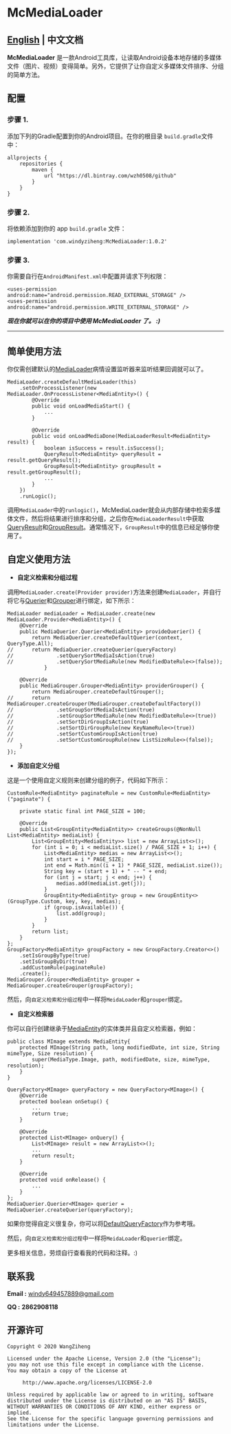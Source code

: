 # McMediaLoader

## [English][Doc_English.link] | 中文文档

**McMediaLoader** 是一款Android工具库，让读取Android设备本地存储的多媒体文件（图片、视频）变得简单。另外，它提供了让你自定义多媒体文件排序、分组的简单方法。

## 配置

### 步骤 1.

添加下列的Gradle配置到你的Android项目。在你的根目录 `build.gradle`文件中：

```
allprojects {
    repositories {
        maven {
            url "https://dl.bintray.com/wzh0508/github"
        }
    }
}
```

### 步骤 2.

将依赖添加到你的 app `build.gradle` 文件：

```
implementation 'com.windyziheng:McMediaLoader:1.0.2'
```

### 步骤 3.

你需要自行在`AndroidManifest.xml`中配置并请求下列权限：

```
<uses-permission android:name="android.permission.READ_EXTERNAL_STORAGE" />
<uses-permission android:name="android.permission.WRITE_EXTERNAL_STORAGE" />
```

***现在你就可以在你的项目中使用 McMediaLoader 了。 :)***

------------

## 简单使用方法

你仅需创建默认的[MediaLoader][MediaLoader.java]病情设置监听器来监听结果回调就可以了。

```
MediaLoader.createDefaultMediaLoader(this)
	.setOnProcessListener(new MediaLoader.OnProcessListener<MediaEntity>() {
		@Override
		public void onLoadMediaStart() {
			...
		}

		@Override
		public void onLoadMediaDone(MediaLoaderResult<MediaEntity> result) {
			boolean isSuccess = result.isSuccess();
			QueryResult<MediaEntity> queryResult = result.getQueryResult();
			GroupResult<MediaEntity> groupResult = result.getGroupResult();
			...
		}
	})
	.runLogic();
```

调用`MediaLoader`中的`runlogic()`，McMediaLoader就会从内部存储中检索多媒体文件，然后将结果进行排序和分组，之后你在`MediaLoaderResult`中获取[QueryResult][QueryResult.java]和[GroupResult][GroupResult.java]。通常情况下，`GroupResult`中的信息已经足够你使用了。

## 自定义使用方法

- **自定义检索和分组过程**

调用`MediaLoader.create(Provider provider)`方法来创建`MediaLoader`，并自行将它与[Querier][MediaQuerier.java]和[Grouper][MediaGrouper.java]进行绑定，如下所示：

```
MediaLoader mediaLoader = MediaLoader.create(new MediaLoader.Provider<MediaEntity>() {
	@Override
	public MediaQuerier.Querier<MediaEntity> provideQuerier() {
		return MediaQuerier.createDefaultQuerier(context, QueryType.All);
//		return MediaQuerier.createQuerier(queryFactory)
//				.setQuerySortMediaIsAction(true)
//				.setQuerySortMediaRule(new ModifiedDateRule<>(false));
			}

	@Override
	public MediaGrouper.Grouper<MediaEntity> providerGrouper() {
		return MediaGrouper.createDefaultGrouper();
//		return MediaGrouper.createGrouper(MediaGrouper.createDefaultFactory())
//				.setGroupSortMediaIsAction(true)
//				.setGroupSortMediaRule(new ModifiedDateRule<>(true))
//				.setSortDirGroupIsAction(true)
//				.setSortDirGroupRule(new KeyNameRule<>(true))
//				.setSortCustomGroupIsAction(true)
//				.setSortCustomGroupRule(new ListSizeRule<>(false));
	}
});
```

- **添加自定义分组**

这是一个使用自定义规则来创建分组的例子，代码如下所示：

```
CustomRule<MediaEntity> paginateRule = new CustomRule<MediaEntity>("paginate") {

	private static final int PAGE_SIZE = 100;

	@Override
	public List<GroupEntity<MediaEntity>> createGroups(@NonNull List<MediaEntity> mediaList) {
		List<GroupEntity<MediaEntity>> list = new ArrayList<>();
		for (int i = 0; i < mediaList.size() / PAGE_SIZE + 1; i++) {
			List<MediaEntity> medias = new ArrayList<>();
			int start = i * PAGE_SIZE;
			int end = Math.min((i + 1) * PAGE_SIZE, mediaList.size());
			String key = (start + 1) + " -- " + end;
			for (int j = start; j < end; j++) {
				medias.add(mediaList.get(j));
			}
			GroupEntity<MediaEntity> group = new GroupEntity<>(GroupType.Custom, key, key, medias);
			if (group.isAvailable()) {
				list.add(group);
			}
		}
		return list;
	}
};
GroupFactory<MediaEntity> groupFactory = new GroupFactory.Creator<>()
	.setIsGroupByType(true)
	.setIsGroupByDir(true)
	.addCustomRule(paginateRule)
	.create();
MediaGrouper.Grouper<MediaEntity> grouper =  MediaGrouper.createGrouper(groupFactory);
```

然后，向`自定义检索和分组过程`中一样将`MeidaLoader`和`grouper`绑定。

- **自定义检索器**

你可以自行创建继承于[MediaEntity][MediaEntity.java]的实体类并且自定义检索器，例如：

```
public class MImage extends MediaEntity{
	protected MImage(String path, long modifiedDate, int size, String mimeType, Size resolution) {
		super(MediaType.Image, path, modifiedDate, size, mimeType, resolution);
	}
}

QueryFactory<MImage> queryFactory = new QueryFactory<MImage>() {
	@Override
	protected boolean onSetup() {
		...
		return true;
	}

	@Override
	protected List<MImage> onQuery() {
		List<MImage> result = new ArrayList<>();
		...
		return result;
	}

	@Override
	protected void onRelease() {
		...
	}
};
MediaQuerier.Querier<MImage> querier = MediaQuerier.createQuerier(queryFactory);
```

如果你觉得自定义很复杂，你可以将[DefaultQueryFactory][DefaultQueryFactory.java]作为参考哦。

然后，向`自定义检索和分组过程`中一样将`MeidaLoader`和`querier`绑定。

更多相关信息，劳烦自行查看我的代码和注释。:)

## 联系我

**Email :** windy649457889@gmail.com

**QQ :** **2862908118**

## 开源许可

```
Copyright © 2020 WangZiheng

Licensed under the Apache License, Version 2.0 (the "License");
you may not use this file except in compliance with the License.
You may obtain a copy of the License at

     http://www.apache.org/licenses/LICENSE-2.0

Unless required by applicable law or agreed to in writing, software
distributed under the License is distributed on an "AS IS" BASIS,
WITHOUT WARRANTIES OR CONDITIONS OF ANY KIND, either express or implied.
See the License for the specific language governing permissions and
limitations under the License.
```

[Doc_English.link]: https://github.com/windyziheng/McMediaLoader/blob/master/README.md
[Doc_Chinese.link]: https://github.com/windyziheng/McMediaLoader/blob/master/README_CN.md

[MediaLoader.java]: https://github.com/windyziheng/McMediaLoader/blob/master/lib/src/main/java/com/windyziheng/mcmedialoader/core/MediaLoader.java
[QueryResult.java]: https://github.com/windyziheng/McMediaLoader/blob/master/lib/src/main/java/com/windyziheng/mcmedialoader/entity/result/QueryResult.java
[GroupResult.java]: https://github.com/windyziheng/McMediaLoader/blob/master/lib/src/main/java/com/windyziheng/mcmedialoader/entity/result/GroupResult.java
[MediaQuerier.java]: https://github.com/windyziheng/McMediaLoader/blob/master/lib/src/main/java/com/windyziheng/mcmedialoader/core/MediaQuerier.java
[MediaGrouper.java]: https://github.com/windyziheng/McMediaLoader/blob/master/lib/src/main/java/com/windyziheng/mcmedialoader/core/MediaGrouper.java
[MediaEntity.java]: https://github.com/windyziheng/McMediaLoader/blob/master/lib/src/main/java/com/windyziheng/mcmedialoader/entity/media/MediaEntity.java
[DefaultQueryFactory.java]: https://github.com/windyziheng/McMediaLoader/blob/master/lib/src/main/java/com/windyziheng/mcmedialoader/query/DefaultQueryFactory.java